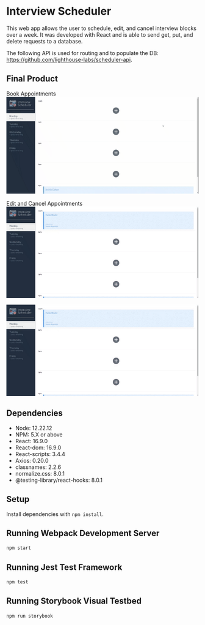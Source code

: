 # Interview Scheduler
This web app allows the user to schedule, edit, and cancel interview blocks over a week. It was developed with React and is able to send get, put, and delete requests to a database. 

The following API is used for routing and to populate the DB: https://github.com/lighthouse-labs/scheduler-api. 

## Final Product
Book Appointments
<img src="https://github.com/anironL/scheduler/blob/master/docs/bookAppointment.gif" />

Edit and Cancel Appointments
<img src="https://github.com/anironL/scheduler/blob/master/docs/editAppointment.gif" />

<img src="https://github.com/anironL/scheduler/blob/master/docs/cancelAppointment.gif" />

## Dependencies
- Node:          12.22.12
- NPM:           5.X or above
- React:         16.9.0
- React-dom:     16.9.0
- React-scripts: 3.4.4
- Axios:         0.20.0
- classnames:    2.2.6
- normalize.css: 8.0.1
- @testing-library/react-hooks: 8.0.1

## Setup

Install dependencies with `npm install`.

## Running Webpack Development Server

```sh
npm start
```

## Running Jest Test Framework

```sh
npm test
```

## Running Storybook Visual Testbed

```sh
npm run storybook
```